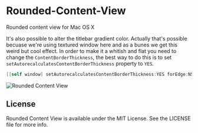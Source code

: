 Rounded-Content-View
====================

Rounded content view for Mac OS X

It's also possible to alter the titlebar gradient color. Actually that's possible becuase we're using textured window here and as a bunes we get this weird but cool effect. In order to make it a whitish and flat you need to change the `ContentBorderThickness`, the best way to do this is to set `setAutorecalculatesContentBorderThickness` property to `YES`.

```objectivec
[[self window] setAutorecalculatesContentBorderThickness:YES forEdge:NSMaxYEdge];
```

![Rounded Content View](http://cl.ly/image/1x2p1I1W2D14/contents "Example")

## License

Rounded Content View is available under the MIT License. See the LICENSE file for more info.
